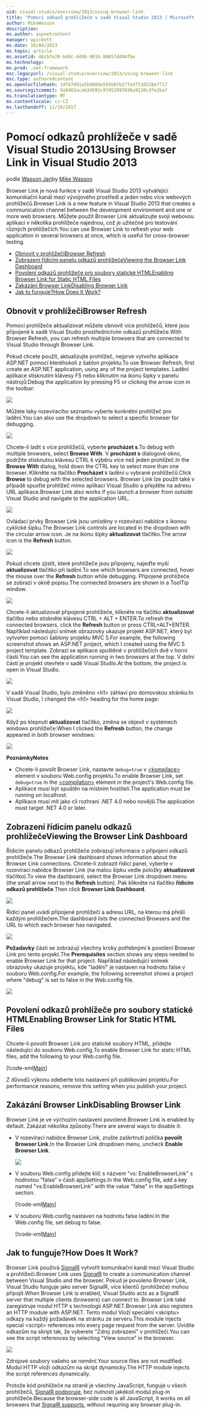 ```yaml
---
uid: visual-studio/overview/2013/using-browser-link
title: "Pomocí odkazů prohlížeče v sadě Visual Studio 2013 | Microsoft Docs"
author: MikeWasson
description: 
ms.author: aspnetcontent
manager: wpickett
ms.date: 10/04/2013
ms.topic: article
ms.assetid: 46cbfe20-b4dc-449b-9016-80657dd44fbe
ms.technology: 
ms.prod: .net-framework
msc.legacyurl: /visual-studio/overview/2013/using-browser-link
msc.type: authoredcontent
ms.openlocfilehash: 14f67d81a5b460da591b8fb27fedf53d228e7717
ms.sourcegitcommit: 9a9483aceb34591c97451997036a9120c3fe2baf
ms.translationtype: MT
ms.contentlocale: cs-CZ
ms.lasthandoff: 11/10/2017
---
```

<a name="using-browser-link-in-visual-studio-2013"></a><span data-ttu-id="1ff8d-102">Pomocí odkazů prohlížeče v sadě Visual Studio 2013</span><span class="sxs-lookup"><span data-stu-id="1ff8d-102">Using Browser Link in Visual Studio 2013</span></span>
====================
<span data-ttu-id="1ff8d-103">podle [Wasson Jan](https://github.com/MikeWasson)</span><span class="sxs-lookup"><span data-stu-id="1ff8d-103">by [Mike Wasson](https://github.com/MikeWasson)</span></span>

<span data-ttu-id="1ff8d-104">Browser Link je nová funkce v sadě Visual Studio 2013 vytvářející komunikační kanál mezi vývojového prostředí a jeden nebo více webových prohlížečů.</span><span class="sxs-lookup"><span data-stu-id="1ff8d-104">Browser Link is a new feature in Visual Studio 2013 that creates a communication channel between the development environment and one or more web browsers.</span></span> <span data-ttu-id="1ff8d-105">Můžete použít Browser Link aktualizujte svoji webovou aplikaci v několika prohlížeče najednou, což je užitečné pro testování různých prohlížečích.</span><span class="sxs-lookup"><span data-stu-id="1ff8d-105">You can use Browser Link to refresh your web application in several browsers at once, which is useful for cross-browser testing.</span></span>

- [<span data-ttu-id="1ff8d-106">Obnovit v prohlížeči</span><span class="sxs-lookup"><span data-stu-id="1ff8d-106">Browser Refresh</span></span>](#browser-refresh)
- [<span data-ttu-id="1ff8d-107">Zobrazení řídicím panelu odkazů prohlížeče</span><span class="sxs-lookup"><span data-stu-id="1ff8d-107">Viewing the Browser Link Dashboard</span></span>](#dashboard)
- [<span data-ttu-id="1ff8d-108">Povolení odkazů prohlížeče pro soubory statické HTML</span><span class="sxs-lookup"><span data-stu-id="1ff8d-108">Enabling Browser Link for Static HTML Files</span></span>](#static-html)
- [<span data-ttu-id="1ff8d-109">Zakázání Browser Link</span><span class="sxs-lookup"><span data-stu-id="1ff8d-109">Disabling Browser Link</span></span>](#disabling)
- [<span data-ttu-id="1ff8d-110">Jak to funguje?</span><span class="sxs-lookup"><span data-stu-id="1ff8d-110">How Does It Work?</span></span>](#how-it-works)

<a id="browser-refresh"></a>
## <a name="browser-refresh"></a><span data-ttu-id="1ff8d-111">Obnovit v prohlížeči</span><span class="sxs-lookup"><span data-stu-id="1ff8d-111">Browser Refresh</span></span>

<span data-ttu-id="1ff8d-112">Pomocí prohlížeče aktualizovat můžete obnovit více prohlížečů, které jsou připojené k sadě Visual Studio prostřednictvím odkazů prohlížeče.</span><span class="sxs-lookup"><span data-stu-id="1ff8d-112">With Browser Refresh, you can refresh multiple browsers that are connected to Visual Studio through Browser Link.</span></span>

<span data-ttu-id="1ff8d-113">Pokud chcete použít, aktualizujte prohlížeč, nejprve vytvořte aplikace ASP.NET pomocí kteréhokoli z šablon projektu.</span><span class="sxs-lookup"><span data-stu-id="1ff8d-113">To use Browser Refresh, first create an ASP.NET application, using any of the project templates.</span></span> <span data-ttu-id="1ff8d-114">Ladění aplikace stisknutím klávesy F5 nebo kliknutím na ikonu šipky v panelu nástrojů:</span><span class="sxs-lookup"><span data-stu-id="1ff8d-114">Debug the application by pressing F5 or clicking the arrow icon in the toolbar:</span></span>

![](using-browser-link/_static/image1.png)

<span data-ttu-id="1ff8d-115">Můžete taky rozevíracího seznamu vyberte konkrétní prohlížeč pro ladění.</span><span class="sxs-lookup"><span data-stu-id="1ff8d-115">You can also use the dropdown to select a specific browser for debugging.</span></span>

![](using-browser-link/_static/image2.png)

<span data-ttu-id="1ff8d-116">Chcete-li ladit s více prohlížečů, vyberte **procházet s**.</span><span class="sxs-lookup"><span data-stu-id="1ff8d-116">To debug with multiple browsers, select **Browse With**.</span></span> <span data-ttu-id="1ff8d-117">V **procházet s** dialogové okno, podržíte stisknutou klávesu CTRL k výběru více než jeden prohlížeč.</span><span class="sxs-lookup"><span data-stu-id="1ff8d-117">In the **Browse With** dialog, hold down the CTRL key to select more than one browser.</span></span> <span data-ttu-id="1ff8d-118">Klikněte na tlačítko **Procházet** k ladění u vybrané prohlížečů.</span><span class="sxs-lookup"><span data-stu-id="1ff8d-118">Click **Browse** to debug with the selected browsers.</span></span> <span data-ttu-id="1ff8d-119">Browser Link lze použít také v případě spusťte prohlížeč mimo aplikaci Visual Studio a přejděte na adresu URL aplikace.</span><span class="sxs-lookup"><span data-stu-id="1ff8d-119">Browser Link also works if you launch a browser from outside Visual Studio and navigate to the application URL.</span></span>

![](using-browser-link/_static/image3.png)

<span data-ttu-id="1ff8d-120">Ovládací prvky Browser Link jsou umístěny v rozevírací nabídce s ikonou cyklické šipku.</span><span class="sxs-lookup"><span data-stu-id="1ff8d-120">The Browser Link controls are located in the dropdown with the circular arrow icon.</span></span> <span data-ttu-id="1ff8d-121">Je na ikonu šipky **aktualizovat** tlačítko.</span><span class="sxs-lookup"><span data-stu-id="1ff8d-121">The arrow icon is the **Refresh** button.</span></span>

![](using-browser-link/_static/image4.png)

<span data-ttu-id="1ff8d-122">Pokud chcete zjistit, které prohlížeče jsou připojeny, najeďte myší **aktualizovat** tlačítko při ladění.</span><span class="sxs-lookup"><span data-stu-id="1ff8d-122">To see which browsers are connected, hover the mouse over the **Refresh** button while debugging.</span></span> <span data-ttu-id="1ff8d-123">Připojené prohlížeče se zobrazí v okně popisu.</span><span class="sxs-lookup"><span data-stu-id="1ff8d-123">The connected browsers are shown in a ToolTip window.</span></span>

![](using-browser-link/_static/image5.png)

<span data-ttu-id="1ff8d-124">Chcete-li aktualizovat připojené prohlížeče, klikněte na tlačítko **aktualizovat** tlačítko nebo stiskněte klávesu CTRL + ALT + ENTER.</span><span class="sxs-lookup"><span data-stu-id="1ff8d-124">To refresh the connected browsers, click the **Refresh** button or press CTRL+ALT+ENTER.</span></span> <span data-ttu-id="1ff8d-125">Například následující snímek obrazovky ukazuje projekt ASP.NET, který byl vytvořen pomocí šablony projektu MVC 5.</span><span class="sxs-lookup"><span data-stu-id="1ff8d-125">For example, the following screenshot shows an ASP.NET project, which I created using the MVC 5 project template.</span></span> <span data-ttu-id="1ff8d-126">Zobrazí se aplikace spuštěné v prohlížečích dvě v horní části.</span><span class="sxs-lookup"><span data-stu-id="1ff8d-126">You can see the application running in two browsers at the top.</span></span> <span data-ttu-id="1ff8d-127">V dolní části je projekt otevřete v sadě Visual Studio.</span><span class="sxs-lookup"><span data-stu-id="1ff8d-127">At the bottom, the project is open in Visual Studio.</span></span>

![](using-browser-link/_static/image6.png)

<span data-ttu-id="1ff8d-128">V sadě Visual Studio, bylo změněno &lt;h1&gt; záhlaví pro domovskou stránku:</span><span class="sxs-lookup"><span data-stu-id="1ff8d-128">In Visual Studio, I changed the &lt;h1&gt; heading for the home page:</span></span>

![](using-browser-link/_static/image7.png)

<span data-ttu-id="1ff8d-129">Když po klepnutí **aktualizovat** tlačítko, změna se objevil v systémech windows prohlížeče:</span><span class="sxs-lookup"><span data-stu-id="1ff8d-129">When I clicked the **Refresh** button, the change appeared in both browser windows:</span></span>

![](using-browser-link/_static/image8.png)

<span data-ttu-id="1ff8d-130">**Poznámky**</span><span class="sxs-lookup"><span data-stu-id="1ff8d-130">**Notes**</span></span>

- <span data-ttu-id="1ff8d-131">Chcete-li povolit Browser Link, nastavte `debug=true` v [ &lt;kompilace&gt; ](https://msdn.microsoft.com/en-us/library/s10awwz0(v=vs.85).aspx) element v souboru Web.config projektu.</span><span class="sxs-lookup"><span data-stu-id="1ff8d-131">To enable Browser Link, set `debug=true` in the [&lt;compilation&gt;](https://msdn.microsoft.com/en-us/library/s10awwz0(v=vs.85).aspx) element in the project's Web.config file.</span></span>
- <span data-ttu-id="1ff8d-132">Aplikace musí být spuštěn na místním hostiteli.</span><span class="sxs-lookup"><span data-stu-id="1ff8d-132">The application must be running on localhost.</span></span>
- <span data-ttu-id="1ff8d-133">Aplikace musí mít jako cíl rozhraní .NET 4.0 nebo novější.</span><span class="sxs-lookup"><span data-stu-id="1ff8d-133">The application must target .NET 4.0 or later.</span></span>

<a id="dashboard"></a>
## <a name="viewing-the-browser-link-dashboard"></a><span data-ttu-id="1ff8d-134">Zobrazení řídicím panelu odkazů prohlížeče</span><span class="sxs-lookup"><span data-stu-id="1ff8d-134">Viewing the Browser Link Dashboard</span></span>

<span data-ttu-id="1ff8d-135">Řídicím panelu odkazů prohlížeče zobrazují informace o připojení odkazů prohlížeče.</span><span class="sxs-lookup"><span data-stu-id="1ff8d-135">The Browser Link dashboard shows information about the Browser Link connections.</span></span> <span data-ttu-id="1ff8d-136">Chcete-li zobrazit řídicí panel, vyberte v rozevírací nabídce Browser Link (na malou šipku vedle položky **aktualizovat** tlačítko).</span><span class="sxs-lookup"><span data-stu-id="1ff8d-136">To view the dashboard, select the Browser Link dropdown menu (the small arrow next to the **Refresh** button).</span></span> <span data-ttu-id="1ff8d-137">Pak klikněte na tlačítko **řídicím odkazů prohlížeče**.</span><span class="sxs-lookup"><span data-stu-id="1ff8d-137">Then click **Browser Link Dashboard**.</span></span>

![](using-browser-link/_static/image9.png)

<span data-ttu-id="1ff8d-138">Řídicí panel uvádí připojené prohlížeči a adresu URL, na kterou má přešli každým prohlížečem.</span><span class="sxs-lookup"><span data-stu-id="1ff8d-138">The dashboard lists the connected Browsers and the URL to which each browser has navigated.</span></span>

![](using-browser-link/_static/image10.png)

<span data-ttu-id="1ff8d-139">**Požadavky** části se zobrazují všechny kroky potřebnými k povolení Browser Link pro tento projekt.</span><span class="sxs-lookup"><span data-stu-id="1ff8d-139">The **Prerequisites** section shows any steps needed to enable Browser Link for that project.</span></span> <span data-ttu-id="1ff8d-140">Například následující snímek obrazovky ukazuje projektu, kde "ladění" je nastaven na hodnotu false v souboru Web.config.</span><span class="sxs-lookup"><span data-stu-id="1ff8d-140">For example, the following screenshot shows a project where "debug" is set to false in the Web.config file.</span></span>

![](using-browser-link/_static/image11.png)

<a id="static-html"></a>
## <a name="enabling-browser-link-for-static-html-files"></a><span data-ttu-id="1ff8d-141">Povolení odkazů prohlížeče pro soubory statické HTML</span><span class="sxs-lookup"><span data-stu-id="1ff8d-141">Enabling Browser Link for Static HTML Files</span></span>

<span data-ttu-id="1ff8d-142">Chcete-li povolit Browser Link pro statické soubory HTML, přidejte následující do souboru Web.config.</span><span class="sxs-lookup"><span data-stu-id="1ff8d-142">To enable Browser Link for static HTML files, add the following to your Web.config file.</span></span>

[!code-xml[Main](using-browser-link/samples/sample1.xml)]

<span data-ttu-id="1ff8d-143">Z důvodů výkonu odeberte toto nastavení při publikování projektu.</span><span class="sxs-lookup"><span data-stu-id="1ff8d-143">For performance reasons, remove this setting when you publish your project.</span></span>

<a id="disabling"></a>
## <a name="disabling-browser-link"></a><span data-ttu-id="1ff8d-144">Zakázání Browser Link</span><span class="sxs-lookup"><span data-stu-id="1ff8d-144">Disabling Browser Link</span></span>

<span data-ttu-id="1ff8d-145">Browser Link je ve výchozím nastavení povolené.</span><span class="sxs-lookup"><span data-stu-id="1ff8d-145">Browser Link is enabled by default.</span></span> <span data-ttu-id="1ff8d-146">Zakázat několika způsoby:</span><span class="sxs-lookup"><span data-stu-id="1ff8d-146">There are several ways to disable it:</span></span>

- <span data-ttu-id="1ff8d-147">V rozevírací nabídce Browser Link, zrušte zaškrtnutí políčka **povolit Browser Link**.</span><span class="sxs-lookup"><span data-stu-id="1ff8d-147">In the Browser Link dropdown menu, uncheck **Enable Browser Link**.</span></span> 

    ![](using-browser-link/_static/image12.png)
- <span data-ttu-id="1ff8d-148">V souboru Web.config přidejte klíč s názvem "vs: EnableBrowserLink" s hodnotou "false" v části appSettings.</span><span class="sxs-lookup"><span data-stu-id="1ff8d-148">In the Web.config file, add a key named "vs:EnableBrowserLink" with the value "false" in the appSettings section.</span></span> 

    [!code-xml[Main](using-browser-link/samples/sample2.xml)]
- <span data-ttu-id="1ff8d-149">V souboru Web.config nastaven na hodnotu false ladění.</span><span class="sxs-lookup"><span data-stu-id="1ff8d-149">In the Web.config file, set debug to false.</span></span> 

    [!code-xml[Main](using-browser-link/samples/sample3.xml)]

<a id="how-it-works"></a>
## <a name="how-does-it-work"></a><span data-ttu-id="1ff8d-150">Jak to funguje?</span><span class="sxs-lookup"><span data-stu-id="1ff8d-150">How Does It Work?</span></span>

<span data-ttu-id="1ff8d-151">Browser Link používá [SignalR](../../../signalr/index.md) vytvořit komunikační kanál mezi Visual Studio a prohlížeči.</span><span class="sxs-lookup"><span data-stu-id="1ff8d-151">Browser Link uses [SignalR](../../../signalr/index.md) to create a communication channel between Visual Studio and the browser.</span></span> <span data-ttu-id="1ff8d-152">Pokud je povoleno Browser Link, Visual Studio funguje jako server SignalR, více klientů (prohlížeče) mohou připojit.</span><span class="sxs-lookup"><span data-stu-id="1ff8d-152">When Browser Link is enabled, Visual Studio acts as a SignalR server that multiple clients (browsers) can connect to.</span></span> <span data-ttu-id="1ff8d-153">Browser Link také zaregistruje modul HTTP s technologií ASP.NET.</span><span class="sxs-lookup"><span data-stu-id="1ff8d-153">Browser Link also registers an HTTP module with ASP.NET.</span></span> <span data-ttu-id="1ff8d-154">Tento modul Vloží speciální &lt;skriptu&gt; odkazy na každý požadavek na stránku ze serveru.</span><span class="sxs-lookup"><span data-stu-id="1ff8d-154">This module injects special &lt;script&gt; references into every page request from the server.</span></span> <span data-ttu-id="1ff8d-155">Uvidíte odkazům na skript tak, že vyberete "Zdroj zobrazení" v prohlížeči.</span><span class="sxs-lookup"><span data-stu-id="1ff8d-155">You can see the script references by selecting "View source" in the browser.</span></span>

![](using-browser-link/_static/image13.png)

<span data-ttu-id="1ff8d-156">Zdrojové soubory vašeho se nemění.</span><span class="sxs-lookup"><span data-stu-id="1ff8d-156">Your source files are not modified.</span></span> <span data-ttu-id="1ff8d-157">Modul HTTP vloží odkazům na skript dynamicky.</span><span class="sxs-lookup"><span data-stu-id="1ff8d-157">The HTTP module injects the script references dynamically.</span></span>

<span data-ttu-id="1ff8d-158">Protože kód prohlížeče na straně je všechny JavaScript, funguje u všech prohlížečů, [SignalR podporuje](../../../signalr/overview/getting-started/supported-platforms.md), bez nutnosti jakékoli modul plug-in prohlížeče.</span><span class="sxs-lookup"><span data-stu-id="1ff8d-158">Because the browser-side code is all JavaScript, it works on all browsers that [SignalR supports](../../../signalr/overview/getting-started/supported-platforms.md), without requiring any browser plug-in.</span></span>
